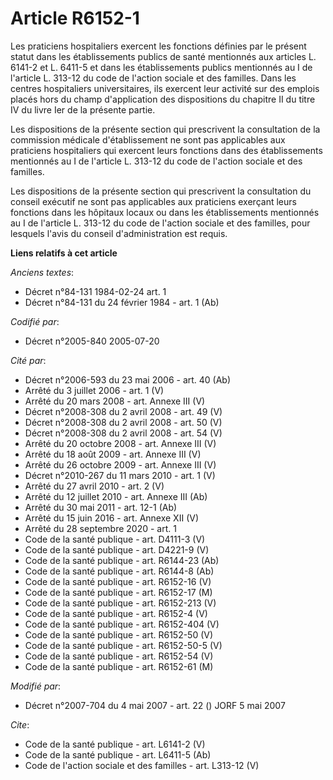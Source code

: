 # Article R6152-1

Les praticiens hospitaliers exercent les fonctions définies par le présent statut dans les établissements publics de santé
mentionnés aux articles L. 6141-2 et L. 6411-5 et dans les établissements publics mentionnés au I de l'article L. 313-12 du
code de l'action sociale et des familles. Dans les centres hospitaliers universitaires, ils exercent leur activité sur des
emplois placés hors du champ d'application des dispositions du chapitre II du titre IV du livre Ier de la présente partie. 

Les dispositions de la présente section qui prescrivent la consultation de la commission médicale d'établissement ne sont pas
applicables aux praticiens hospitaliers qui exercent leurs fonctions dans des établissements mentionnés au I de l'article L.
313-12 du code de l'action sociale et des familles. 

Les dispositions de la présente section qui prescrivent la consultation du conseil exécutif ne sont pas applicables aux
praticiens exerçant leurs fonctions dans les hôpitaux locaux ou dans les établissements mentionnés au I de l'article L.
313-12 du code de l'action sociale et des familles, pour lesquels l'avis du conseil d'administration est requis.

**Liens relatifs à cet article**

_Anciens textes_:

  - Décret n°84-131 1984-02-24 art. 1
  - Décret n°84-131 du 24 février 1984 - art. 1 (Ab)

_Codifié par_:

  - Décret n°2005-840 2005-07-20

_Cité par_:

  - Décret n°2006-593 du 23 mai 2006 - art. 40 (Ab)
  - Arrêté du 3 juillet 2006 - art. 1 (V)
  - Arrêté du 20 mars 2008 - art. Annexe III (V)
  - Décret n°2008-308 du 2 avril 2008 - art. 49 (V)
  - Décret n°2008-308 du 2 avril 2008 - art. 50 (V)
  - Décret n°2008-308 du 2 avril 2008 - art. 54 (V)
  - Arrêté du 20 octobre 2008 - art. Annexe III (V)
  - Arrêté du 18 août 2009 - art. Annexe III (V)
  - Arrêté du 26 octobre 2009 - art. Annexe III (V)
  - Décret n°2010-267 du 11 mars 2010 - art. 1 (V)
  - Arrêté du 27 avril 2010 - art. 2 (V)
  - Arrêté du 12 juillet 2010 - art. Annexe III (Ab)
  - Arrêté du 30 mai 2011 - art. 12-1 (Ab)
  - Arrêté du 15 juin 2016 - art. Annexe XII (V)
  - Arrêté du 28 septembre 2020 - art. 1
  - Code de la santé publique - art. D4111-3 (V)
  - Code de la santé publique - art. D4221-9 (V)
  - Code de la santé publique - art. R6144-23 (Ab)
  - Code de la santé publique - art. R6144-8 (Ab)
  - Code de la santé publique - art. R6152-16 (V)
  - Code de la santé publique - art. R6152-17 (M)
  - Code de la santé publique - art. R6152-213 (V)
  - Code de la santé publique - art. R6152-4 (V)
  - Code de la santé publique - art. R6152-404 (V)
  - Code de la santé publique - art. R6152-50 (V)
  - Code de la santé publique - art. R6152-50-5 (V)
  - Code de la santé publique - art. R6152-54 (V)
  - Code de la santé publique - art. R6152-61 (M)

_Modifié par_:

  - Décret n°2007-704 du 4 mai 2007 - art. 22 () JORF 5 mai 2007

_Cite_:

  - Code de la santé publique - art. L6141-2 (V)
  - Code de la santé publique - art. L6411-5 (Ab)
  - Code de l'action sociale et des familles - art. L313-12 (V)
